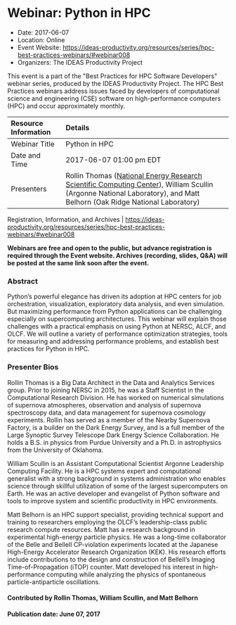 













			   

<!-- Note: this label does NOT include the trailing colon -->





# Webinar: Python in HPC

- Date: 2017-06-07
- Location: Online
- Event Website: https://ideas-productivity.org/resources/series/hpc-best-practices-webinars/#webinar008
- Organizers: The IDEAS Productivity Project
			   
This event is a part of the "Best Practices for HPC Software
Developers" webinar series, produced by the IDEAS Productivity
Project. The HPC Best Practices webinars address issues faced by
developers of computational science and engineering (CSE) software on
high-performance computers (HPC) and occur approximately monthly.

Resource Information | Details
:--- | :---			   
Webinar Title | Python in HPC
Date and Time | 2017-06-07 01:00 pm EDT
Presenters | Rollin Thomas (<a href="http://www.nersc.gov/">National Energy Research Scientific Computing Center</a>), William Scullin (Argonne National Laboratory),  and Matt Belhorn (Oak Ridge National Laboratory)  
<!-- codespell:ignore rollin -->
Registration, Information, and Archives | 	<https://ideas-productivity.org/resources/series/hpc-best-practices-webinars/#webinar008>	

**Webinars are free and open to the public, but advance registration is required through the Event website. Archives (recording, slides, Q&A) will be posted at the same link soon after the event.**

### Abstract
<p>Python’s powerful elegance has driven its adoption at HPC centers for
job orchestration, visualization, exploratory data analysis, and even
simulation.  But maximizing performance from Python applications can
be challenging especially on supercomputing architectures.  This
webinar will explain those challenges with a practical emphasis on
using Python at NERSC, ALCF, and OLCF.  We will outline a variety of
performance optimization strategies, tools for measuring and
addressing performance problems, and establish best practices for
Python in HPC.</p>



### Presenter Bios
<p>Rollin Thomas is a Big Data Architect in the Data and Analytics Services group. <!-- codespell:ignore rollin -->
Prior to joining NERSC in 2015, he was a Staff Scientist in the Computational Research Division.
He has worked on numerical simulations of supernova atmospheres, observation and analysis of supernova spectroscopy data, and data management for
supernova cosmology experiments.
Rollin has served as a member of the Nearby Supernova Factory, is a builder on the Dark Energy Survey, and is a full member of the Large Synoptic Survey Telescope Dark Energy Science Collaboration. <!-- codespell:ignore rollin -->
He holds a B.S. in physics from Purdue University and a Ph.D. in astrophysics from the University of
Oklahoma.</p>
<p>William Scullin is an Assistant Computational
Scientist Argonne Leadership Computing Facility. He is a HPC systems
expert and computational generalist with a strong background in
systems administration who enables science through skillful
utilization of some of the largest supercomputers on Earth. He was an
active developer and evangelist of Python software and tools to
improve system and scientific productivity in HPC environments.</p>
<p>Matt Belhorn is an HPC support specialist,
providing technical support and training to researchers employing the
OLCF’s leadership-class public research compute resources. Matt has a
research background in experimental high-energy particle physics. He
was a long-time collaborator of the Belle and BelleII CP-violation
experiments located at the Japanese High-Energy Accelerator Research
Organization (KEK). His research efforts include contributions to the
design and construction of BelleII’s Imaging Time-of-Propagation
(iTOP) counter. Matt developed his interest in high-performance
computing while analyzing the physics of spontaneous
particle-antiparticle oscillations.</p>

    

#### Contributed by Rollin Thomas, William Scullin,  and Matt Belhorn   <!-- codespell:ignore rollin -->

#### Publication date: June 07, 2017

<!---
Publish: yes
Categories: skills
Topics: online learning
Level: 2
Prerequisites: default
Aggregate: none
--->






